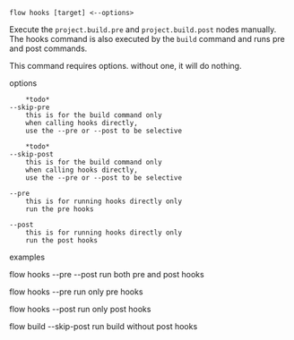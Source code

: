 `flow hooks [target] <--options>`

Execute the `project.build.pre` and `project.build.post` nodes manually.
The hooks command is also executed by the `build` command and runs pre and post commands.

This command requires options. without one, it will do nothing.

  options

        *todo*
    --skip-pre
        this is for the build command only
        when calling hooks directly,
        use the --pre or --post to be selective

        *todo*
    --skip-post
        this is for the build command only
        when calling hooks directly,
        use the --pre or --post to be selective

    --pre
        this is for running hooks directly only
        run the pre hooks

    --post
        this is for running hooks directly only
        run the post hooks

examples

  flow hooks --pre --post
      run both pre and post hooks

  flow hooks --pre
      run only pre hooks

  flow hooks --post
      run only post hooks

  flow build --skip-post
      run build without post hooks

